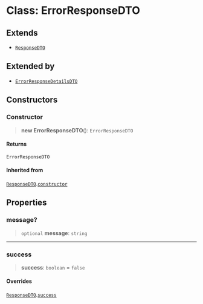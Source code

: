 # Class: ErrorResponseDTO

## Extends

- [`ResponseDTO`](/api/dtos/Class.ResponseDTO.md)

## Extended by

- [`ErrorResponseDetailsDTO`](/api/dtos/Class.ErrorResponseDetailsDTO.md)

## Constructors

<a id="constructor"></a>

### Constructor

> **new ErrorResponseDTO**(): `ErrorResponseDTO`

#### Returns

`ErrorResponseDTO`

#### Inherited from

[`ResponseDTO`](/api/dtos/Class.ResponseDTO.md).[`constructor`](/api/dtos/Class.ResponseDTO.md#constructor)

## Properties

<a id="message"></a>

### message?

> `optional` **message**: `string`

---

<a id="success"></a>

### success

> **success**: `boolean` = `false`

#### Overrides

[`ResponseDTO`](/api/dtos/Class.ResponseDTO.md).[`success`](/api/dtos/Class.ResponseDTO.md#success)

